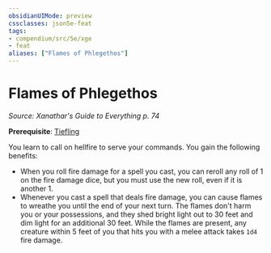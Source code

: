 ```yaml
---
obsidianUIMode: preview
cssclasses: json5e-feat
tags:
- compendium/src/5e/xge
- feat
aliases: ["Flames of Phlegethos"]
---
```

# Flames of Phlegethos
*Source: Xanathar's Guide to Everything p. 74*  

**Prerequisite**: [Tiefling](/3-Mechanics/CLI/races/tiefling.md)

You learn to call on hellfire to serve your commands. You gain the following benefits:

- When you roll fire damage for a spell you cast, you can reroll any roll of 1 on the fire damage dice, but you must use the new roll, even if it is another 1.  
- Whenever you cast a spell that deals fire damage, you can cause flames to wreathe you until the end of your next turn. The flames don't harm you or your possessions, and they shed bright light out to 30 feet and dim light for an additional 30 feet. While the flames are present, any creature within 5 feet of you that hits you with a melee attack takes `1d4` fire damage.